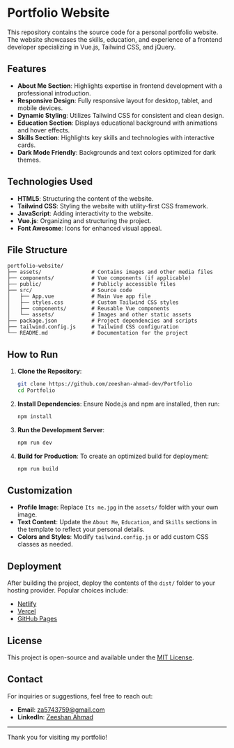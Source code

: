 # Portfolio Website

This repository contains the source code for a personal portfolio website. The website showcases the skills, education, and experience of a frontend developer specializing in Vue.js, Tailwind CSS, and jQuery.

## Features

- **About Me Section**: Highlights expertise in frontend development with a professional introduction.
- **Responsive Design**: Fully responsive layout for desktop, tablet, and mobile devices.
- **Dynamic Styling**: Utilizes Tailwind CSS for consistent and clean design.
- **Education Section**: Displays educational background with animations and hover effects.
- **Skills Section**: Highlights key skills and technologies with interactive cards.
- **Dark Mode Friendly**: Backgrounds and text colors optimized for dark themes.

## Technologies Used

- **HTML5**: Structuring the content of the website.
- **Tailwind CSS**: Styling the website with utility-first CSS framework.
- **JavaScript**: Adding interactivity to the website.
- **Vue.js**: Organizing and structuring the project.
- **Font Awesome**: Icons for enhanced visual appeal.

## File Structure

```
portfolio-website/
├── assets/                # Contains images and other media files
├── components/            # Vue components (if applicable)
├── public/                # Publicly accessible files
├── src/                   # Source code
│   ├── App.vue            # Main Vue app file
│   ├── styles.css         # Custom Tailwind CSS styles
│   ├── components/        # Reusable Vue components
│   └── assets/            # Images and other static assets
├── package.json           # Project dependencies and scripts
├── tailwind.config.js     # Tailwind CSS configuration
└── README.md              # Documentation for the project
```

## How to Run

1. **Clone the Repository**:
   ```bash
   git clone https://github.com/zeeshan-ahmad-dev/Portfolio
   cd Portfolio
   ```

2. **Install Dependencies**:
   Ensure Node.js and npm are installed, then run:
   ```bash
   npm install
   ```

3. **Run the Development Server**:
   ```bash
   npm run dev
   ```

4. **Build for Production**:
   To create an optimized build for deployment:
   ```bash
   npm run build
   ```

## Customization

- **Profile Image**: Replace `Its me.jpg` in the `assets/` folder with your own image.
- **Text Content**: Update the `About Me`, `Education`, and `Skills` sections in the template to reflect your personal details.
- **Colors and Styles**: Modify `tailwind.config.js` or add custom CSS classes as needed.

## Deployment

After building the project, deploy the contents of the `dist/` folder to your hosting provider. Popular choices include:

- [Netlify](https://www.netlify.com/)
- [Vercel](https://vercel.com/)
- [GitHub Pages](https://pages.github.com/)

## License

This project is open-source and available under the [MIT License](LICENSE).

## Contact

For inquiries or suggestions, feel free to reach out:

- **Email**: za5743759@gmail.com
- **LinkedIn**: [Zeeshan Ahmad](https://www.linkedin.com/in/zeeshan-ahmad-83a19a246/)

---

Thank you for visiting my portfolio!
